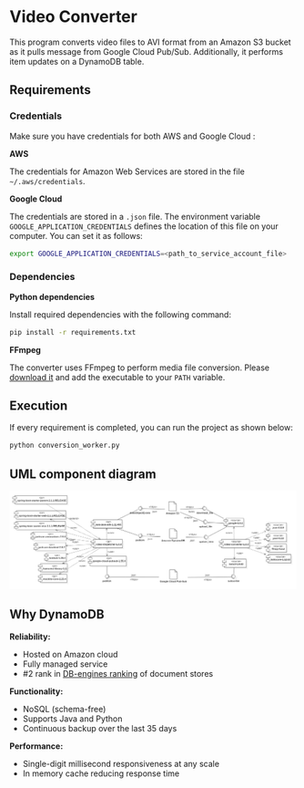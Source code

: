 # Video Converter

This program converts video files to AVI format from an Amazon S3 bucket as it pulls message from Google Cloud Pub/Sub. 
Additionally, it performs item updates on a DynamoDB table.

## Requirements

### Credentials

Make sure you have credentials for both AWS and Google Cloud :

**AWS**

The credentials for Amazon Web Services are stored in the file `~/.aws/credentials`.

**Google Cloud**

The credentials are stored in a `.json` file. The environment variable `GOOGLE_APPLICATION_CREDENTIALS` defines the 
location of this file on your computer. You can set it as follows:
```bash
export GOOGLE_APPLICATION_CREDENTIALS=<path_to_service_account_file>
``` 

### Dependencies

**Python dependencies**

Install required dependencies with the following command:
```bash
pip install -r requirements.txt
```

**FFmpeg**

The converter uses FFmpeg to perform media file conversion. Please [download it](https://www.ffmpeg.org/download.html)
and add the executable to your `PATH` variable.

## Execution

If every requirement is completed, you can run the project as shown below:
```bash
python conversion_worker.py
```

## UML component diagram

![UML component diagram](docs/uml-components.png)

## Why DynamoDB

**Reliability:**
 * Hosted on Amazon cloud
 * Fully managed service
 * \#2 rank in [DB-engines ranking](https://db-engines.com/en/ranking/document+store) of document stores
 
**Functionality:**
 * NoSQL (schema-free)
 * Supports Java and Python
 * Continuous backup over the last 35 days

**Performance:**
 * Single-digit millisecond responsiveness at any scale
 * In memory cache reducing response time